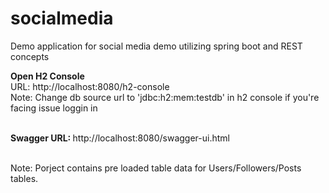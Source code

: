# socialmedia
Demo application for social media demo utilizing spring boot and REST concepts 

<b>Open H2 Console</b>
<br/>URL: http://localhost:8080/h2-console
<br/>Note: Change db source url to 'jdbc:h2:mem:testdb' in h2 console if you're facing issue loggin in

<br/>
<b> Swagger URL: </b> http://localhost:8080/swagger-ui.html
<br/>

<br/>Note: Porject contains pre loaded table data for Users/Followers/Posts tables.
